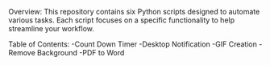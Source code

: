 

Overview:
This repository contains six Python scripts designed to automate various tasks. Each script focuses on a specific functionality to help streamline your workflow.

Table of Contents:
 -Count Down Timer
 -Desktop Notification
 -GIF Creation
 -Remove Background
 -PDF to Word
